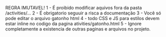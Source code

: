 REGRA IMUTAVEL!
1 - É proibido modificar aquivos fora da pasta /activities/...
2 - É obrigatorio seguuir a risca a documentação
3 - Você só pode editar o arquivo gatonho html
4 - todo CSS e JS para estilos devem estar inline no codigo da pagina ativities/gatonho.html
5 - Ignore completamente a existencia de outras paginas e arquivos no projeto.